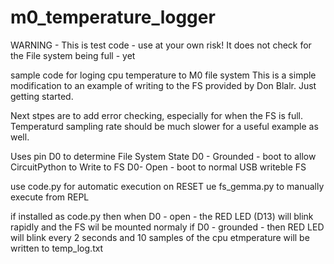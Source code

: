 # m0_temperature_logger

WARNING - This is test code - use at your own risk!
It does not check for the File system being full - yet

sample code for loging cpu temperature to M0 file system
This is a simple modification to an example of writing to the FS provided by Don Blalr.
Just getting started.

Next stpes are to add error checking, especially for when the FS is full.
Temperaturd sampling rate should be much slower for a useful example as well.


Uses pin D0 to determine File System State
D0 - Grounded - boot to allow CircuitPython to Write to FS
D0- Open - boot to normal USB writeble FS

use code.py for automatic execution on RESET 
ue fs_gemma.py to manually execute from REPL

if installed as code.py 
then when D0 - open - the RED LED (D13) will blink rapidly and the FS wil be mounted normaly
if D0 - grounded - then RED LED will blink every 2 seconds and 10 samples of the cpu etmperature will be written to temp_log.txt
